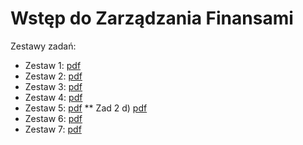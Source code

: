 # Wstęp do Zarządzania Finansami

Zestawy zadań:

* Zestaw 1: [pdf](https://github.com/ritabo/WdZF/blob/main/Zestaw_1___kapitalizacja.pdf)
* Zestaw 2: [pdf](https://github.com/ritabo/WdZF/blob/main/Zestaw_2___renty.pdf)
* Zestaw 3: [pdf](https://github.com/ritabo/WdZF/blob/main/Zestaw_3___strumien_platnosci_stopy.pdf)
* Zestaw 4: [pdf](https://github.com/ritabo/WdZF/blob/main/Zestaw_4___obligacje_i_teoria_portfela.pdf)
* Zestaw 5: [pdf](https://github.com/ritabo/WdZF/blob/main/Zestaw_5___Kontrakty_terminowe.pdf)
** Zad 2 d) [pdf](https://github.com/ritabo/WdZF/blob/main/Zestaw_5___zad_2_d_.pdf)
* Zestaw 6: [pdf](https://github.com/ritabo/WdZF/blob/main/Zestaw_6___Opcje.pdf)
* Zestaw 7: [pdf](https://github.com/ritabo/WdZF/blob/main/Zestaw_7___Wycena_opcji.pdf)
